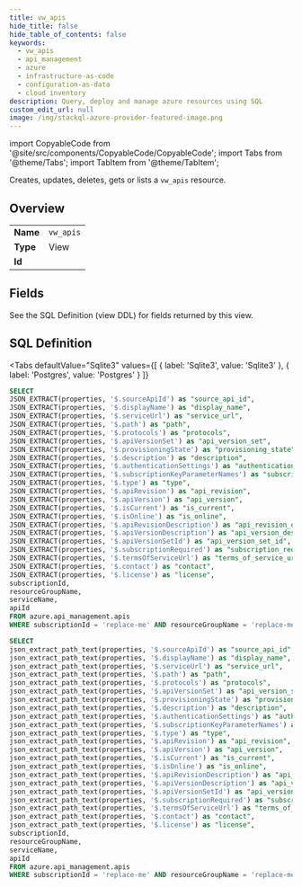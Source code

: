```yaml
--- 
title: vw_apis
hide_title: false
hide_table_of_contents: false
keywords:
  - vw_apis
  - api_management
  - azure
  - infrastructure-as-code
  - configuration-as-data
  - cloud inventory
description: Query, deploy and manage azure resources using SQL
custom_edit_url: null
image: /img/stackql-azure-provider-featured-image.png
---
```


import CopyableCode from '@site/src/components/CopyableCode/CopyableCode';
import Tabs from '@theme/Tabs';
import TabItem from '@theme/TabItem';

Creates, updates, deletes, gets or lists a <code>vw_apis</code> resource.

## Overview
<table><tbody>
<tr><td><b>Name</b></td><td><code>vw_apis</code></td></tr>
<tr><td><b>Type</b></td><td>View</td></tr>
<tr><td><b>Id</b></td><td><CopyableCode code="azure.api_management.vw_apis" /></td></tr>
</tbody></table>

## Fields

See the SQL Definition (view DDL) for fields returned by this view.

## SQL Definition

<Tabs
defaultValue="Sqlite3"
values={[
{ label: 'Sqlite3', value: 'Sqlite3' },
{ label: 'Postgres', value: 'Postgres' }
]}
>
<TabItem value="Sqlite3">

```sql
SELECT
JSON_EXTRACT(properties, '$.sourceApiId') as "source_api_id",
JSON_EXTRACT(properties, '$.displayName') as "display_name",
JSON_EXTRACT(properties, '$.serviceUrl') as "service_url",
JSON_EXTRACT(properties, '$.path') as "path",
JSON_EXTRACT(properties, '$.protocols') as "protocols",
JSON_EXTRACT(properties, '$.apiVersionSet') as "api_version_set",
JSON_EXTRACT(properties, '$.provisioningState') as "provisioning_state",
JSON_EXTRACT(properties, '$.description') as "description",
JSON_EXTRACT(properties, '$.authenticationSettings') as "authentication_settings",
JSON_EXTRACT(properties, '$.subscriptionKeyParameterNames') as "subscription_key_parameter_names",
JSON_EXTRACT(properties, '$.type') as "type",
JSON_EXTRACT(properties, '$.apiRevision') as "api_revision",
JSON_EXTRACT(properties, '$.apiVersion') as "api_version",
JSON_EXTRACT(properties, '$.isCurrent') as "is_current",
JSON_EXTRACT(properties, '$.isOnline') as "is_online",
JSON_EXTRACT(properties, '$.apiRevisionDescription') as "api_revision_description",
JSON_EXTRACT(properties, '$.apiVersionDescription') as "api_version_description",
JSON_EXTRACT(properties, '$.apiVersionSetId') as "api_version_set_id",
JSON_EXTRACT(properties, '$.subscriptionRequired') as "subscription_required",
JSON_EXTRACT(properties, '$.termsOfServiceUrl') as "terms_of_service_url",
JSON_EXTRACT(properties, '$.contact') as "contact",
JSON_EXTRACT(properties, '$.license') as "license",
subscriptionId,
resourceGroupName,
serviceName,
apiId
FROM azure.api_management.apis
WHERE subscriptionId = 'replace-me' AND resourceGroupName = 'replace-me' AND serviceName = 'replace-me';
```

</TabItem>
<TabItem value="Postgres">

```sql
SELECT
json_extract_path_text(properties, '$.sourceApiId') as "source_api_id",
json_extract_path_text(properties, '$.displayName') as "display_name",
json_extract_path_text(properties, '$.serviceUrl') as "service_url",
json_extract_path_text(properties, '$.path') as "path",
json_extract_path_text(properties, '$.protocols') as "protocols",
json_extract_path_text(properties, '$.apiVersionSet') as "api_version_set",
json_extract_path_text(properties, '$.provisioningState') as "provisioning_state",
json_extract_path_text(properties, '$.description') as "description",
json_extract_path_text(properties, '$.authenticationSettings') as "authentication_settings",
json_extract_path_text(properties, '$.subscriptionKeyParameterNames') as "subscription_key_parameter_names",
json_extract_path_text(properties, '$.type') as "type",
json_extract_path_text(properties, '$.apiRevision') as "api_revision",
json_extract_path_text(properties, '$.apiVersion') as "api_version",
json_extract_path_text(properties, '$.isCurrent') as "is_current",
json_extract_path_text(properties, '$.isOnline') as "is_online",
json_extract_path_text(properties, '$.apiRevisionDescription') as "api_revision_description",
json_extract_path_text(properties, '$.apiVersionDescription') as "api_version_description",
json_extract_path_text(properties, '$.apiVersionSetId') as "api_version_set_id",
json_extract_path_text(properties, '$.subscriptionRequired') as "subscription_required",
json_extract_path_text(properties, '$.termsOfServiceUrl') as "terms_of_service_url",
json_extract_path_text(properties, '$.contact') as "contact",
json_extract_path_text(properties, '$.license') as "license",
subscriptionId,
resourceGroupName,
serviceName,
apiId
FROM azure.api_management.apis
WHERE subscriptionId = 'replace-me' AND resourceGroupName = 'replace-me' AND serviceName = 'replace-me';
```

</TabItem>
</Tabs>
